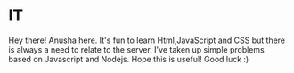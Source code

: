 # IT
Hey there!
Anusha here. It's fun to learn Html,JavaScript and CSS but there is always a need to relate to the server. I've taken up simple problems based on Javascript and Nodejs. Hope this is useful! Good luck :)  
